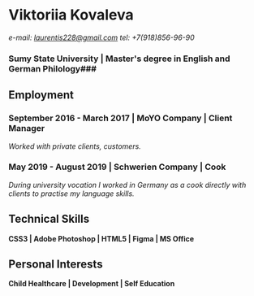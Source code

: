 # Viktoriia Kovaleva
*e-mail: laurentis228@gmail.com*
*tel: +7(918)856-96-90*
### Sumy State University | Master's degree in English and German Philology###
## Employment ##
### September 2016 - March 2017 | MoYO Company | Client Manager ###
*Worked with private clients, customers.*
### May 2019 - August 2019 | Schwerien Company | Cook ###
*During university vocation I worked in Germany as a cook directly with clients to practise my language skills.*
## Technical Skills ##
**CSS3 | Adobe Photoshop | HTML5 | Figma | MS Office**
## Personal Interests ##
**Child Healthcare | Development | Self Education**